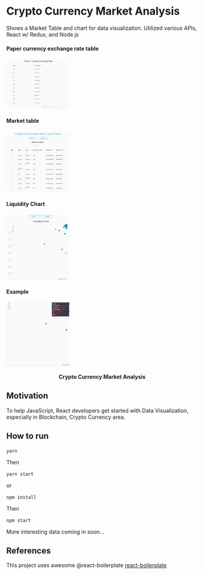 # Crypto Currency Market Analysis
Shows a Market Table and chart for data visualization.
Utilized various APIs, React w/ Redux, and Node.js

<h4> Paper currency exchange rate table </h4>
<img src="imgs/paperCurrencyExchangeRate.png" width = "33%">

<h4> Market table </h4>
<img src="imgs/marketTable.png" width = "33%">

<h4> Liquidity Chart </h4>
</img> <img src="imgs/liquidityChart.png" width="33%">

<h4> Example </h4>
</img> <img src="imgs/graphCont.png" width="33%"></img>

<br />

<div align="center"><strong> <br />Crypto Currency Market Analysis</strong></div>
</div>

## Motivation
To help JavaScript, React developers get started with Data Visualization, especially in Blockchain, Crypto Currency area.

## How to run
```
yarn
```
Then
```
yarn start
```
or
```
npm install
```
Then
```
npm start
```
More interesting data coming in soon...

## References
This project uses awesome @react-boilerplate  [react-boilerplate](https://github.com/react-boilerplate/react-boilerplate)

